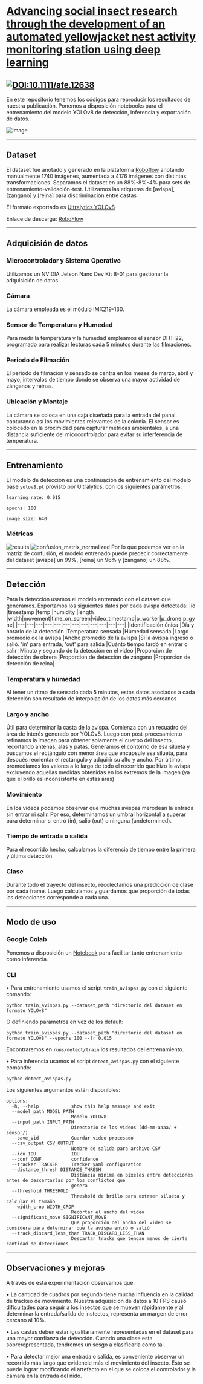 # [Advancing social insect research through the development of an automated yellowjacket nest activity monitoring station using deep learning](http://img.shields.io/badge/DOI-10.1111/afe.12638-12DD11.svg)
[![DOI:10.1111/afe.12638](http://img.shields.io/badge/DOI-10.1111/afe.12638-12DD11.svg)](https://onlinelibrary.wiley.com/share/author/DH4HTNWQRZCENIATQ7P6?target=10.1111/afe.12638)
---

En este repositorio tenemos los códigos para reproducir los resultados de nuestra publicación.
Ponemos a disposición notebooks para el entrenamiento del modelo YOLOv8 de detección, inferencia y exportación de datos.

![image](https://github.com/marianbasti/Proyecto-PICA-40-B-883/assets/31198560/3e58b471-1fa7-4b2b-aa4b-a551c87173e0)

---
## Dataset
El dataset fue anotado y generado en la plataforma [Roboflow](https://roboflow.com/) anotando manualmente 1740 imágenes, aumentada a 4176 imágenes con distintas transformaciones. Separamos el dataset en un 88%-8%-4% para sets de entrenamiento-validación-test. Utilizamos las etiquetas de [avispa], [zangano] y [reina] para discriminación entre castas

El formato exportado es [Ultralytics YOLOv8](https://docs.ultralytics.com/datasets/detect/)

Enlace de descarga: [RoboFlow](https://universe.roboflow.com/ds/jdYfGOHlGu?key=JZgVkCiWdp)

---
## Adquicisión de datos
### Microcontrolador y Sistema Operativo
Utilizamos un NVIDIA Jetson Nano Dev Kit B-01 para gestionar la adquisición de datos.

### Cámara
La cámara empleada es el módulo IMX219-130.

### Sensor de Temperatura y Humedad
Para medir la temperatura y la humedad empleamos el sensor DHT-22, programado para realizar lecturas cada 5 minutos durante las filmaciones.

### Periodo de Filmación
El periodo de filmación y sensado se centra en los meses de marzo, abril y mayo, intervalos de tiempo donde se observa una mayor actividad de zánganos y reinas.

### Ubicación y Montaje
La cámara se coloca en una caja diseñada para la entrada del panal, capturando así los movimientos relevantes de la colonia. El sensor es colocado en la proximidad para capturar métricas ambientales, a una distancia suficiente del micocontrolador para evitar su interferencia de temperatura.

---
## Entrenamiento
El modelo de detección es una continuación de entrenamiento del modelo base ```yolov8.pt``` provisto por Ultralytics, con los siguientes parámetros:

```learning rate: 0.015```

```epochs: 100```

```image size: 640```

### Métricas
![results](https://github.com/marianbasti/Proyecto-PICA-40-B-883/assets/31198560/8722e928-d0f9-4ffd-b778-be478eda8701)
![confusion_matrix_normalized](https://github.com/marianbasti/Proyecto-PICA-40-B-883/assets/31198560/9941f7ff-def9-4e1f-8b6e-f7184c7bfd3a)
Por lo que podemos ver en la matriz de confusión, el modelo entrenado puede predecir correctamente del dataset [avispa] un 99%, [reina] un 96% y [zangano] un 88%.


---
## Detección
Para la detección usamos el modelo entrenado con el dataset que generamos. Exportamos los siguientes datos por cada avispa detectada:
|id   |timestamp   |temp   |humidity   |length   |width|movement|time_on_screen|video_timestamp|p_worker|p_drone|p_gyne|
|---|---|---|---|---|---|---|---|---|---|---|---|
|Identificación única   |Día y horario de la detección   |Temperatura sensada   |Humedad sensada  |Largo promedio de la avispa  |Ancho promedio de la avispa  |Si la avispa ingresó o salió. 'in' para entrada, 'out' para salida   |Cuánto tiempo tardó en entrar o salir   |Minuto y segundo de la detección en el video   |Proporcion de detección de obrera  |Proporcion de detección de  zángano  |Proporcion de detección de reina|

### Temperatura y humedad
Al tener un ritmo de sensado cada 5 minutos, estos datos asociados a cada detección son resultado de interpolación de los datos más cercanos

### Largo y ancho
Útil para determinar la casta de la avispa.
Comienza con un recuadro del área de interés generado por YOLOv8. Luego con post-procesamiento refinamos la imagen para obtener solamente el cuerpo del insecto, recortando antenas, alas y patas. Generamos el contorno de esa silueta y buscamos el rectángulo con menor área que encapsule esa silueta, para después reorientar el rectángulo y adquirir su alto y ancho. Por último, promediamos los valores a lo largo de todo el recorrido que hizo la avispa excluyendo aquellas medidas obtenidas en los extremos de la imagen (ya que el brillo es inconsistente en estas áras)

### Movimiento
En los videos podemos observar que muchas avispas merodean la entrada sin entrar ni salir. Por eso, determinamos un umbral horizontal a superar para determinar si entró (in), salió (out) o ninguna (undetermined).

### Tiempo de entrada o salida
Para el recorrido hecho, calculamos la diferencia de tiempo entre la primera y última detección.

### Clase
Durante todo el trayecto del insecto, recolectamos una predicción de clase por cada frame. Luego calculamos y guardamos que proporción de todas las detecciones corresponde a cada una.

---
## Modo de uso
### Google Colab
Ponemos a disposición un [Notebook](https://colab.research.google.com/github/marianbasti/Proyecto-PICA-40-B-883/blob/main/Notebook_PICA_40_B_883.ipynb) para facilitar tanto entrenamiento como inferencia.

### CLI
• Para entrenamiento usamos el script ```train_avispas.py``` con el siguiente comando:

```
python train_avispas.py --dataset_path "directorio del dataset en formato YOLOv8"
```

O definiendo parámetros en vez de los default:

```
python train_avispas.py --dataset_path "directorio del dataset en formato YOLOv8" --epochs 100 --lr 0.015
 ```

Encontraremos en ```runs/detect/train``` los resultados del entrenamiento.


• Para inferencia usamos el script ```detect_avispas.py``` con el siguiente comando:

```
python detect_avispas.py
```

Los siguientes argumentos están disponibles:

```
options:
  -h, --help            show this help message and exit
  --model_path MODEL_PATH
                        Modelo YOLOv8
  --input_path INPUT_PATH
                        Directorio de los videos (dd-mm-aaaa/ + sensor/)
  --save_vid            Guardar video procesado
  --csv_output CSV_OUTPUT
                        Nombre de salida para archivo CSV
  --iou IOU             IOU
  --conf CONF           confidence
  --tracker TRACKER     Tracker yaml configuration
  --distance_thresh DISTANCE_THRESH
                        Distancia mínima en píxeles entre detecciones antes de descartarlas por los conflictos que
                        genera
  --threshold THRESHOLD
                        Threshold de brillo para extraer silueta y calcular el tamaño
  --width_crop WIDTH_CROP
                        Recortar el ancho del video
  --significant_move SIGNIFICANT_MOVE
                        Que proporción del ancho del video se considera para determinar que la avispa entró o salió
  --track_discard_less_than TRACK_DISCARD_LESS_THAN
                        Descartar tracks que tengan menos de cierta cantidad de detecciones
```

---
## Observaciones y mejoras
A través de esta experimentación observamos que:

• La cantidad de cuadros por segundo tiene mucha influencia en la calidad de trackeo de movimiento. Nuestra adquisicion de datos a 10 FPS causó dificultades para seguir a los insectos que se mueven rápidamente y al determinar la entrada/salida de instectos, representa un margen de error cercano al 10%.

• Las castas deben estar igualitariamente representadas en el dataset para una mayor confianza de detección. Cuando una clase esta sobrerepresentada, tendremos un sesgo a clasificarla como tal. 

• Para detectar mejor una entrada o salida, es conveniente observar un recorrido más largo que evidencie más el movimiento del insecto. Esto se puede lograr modficando el artefacto en el que se coloca el controlador y la cámara en la entrada del nido.
